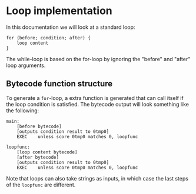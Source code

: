 
# Loop implementation

In this documentation we will look at a standard loop:
```
for (before; condition; after) {
    loop content
}
```
The while-loop is based on the for-loop by ignoring the "before" and "after" loop arguments.

## Bytecode function structure

To generate a `for`-loop, a extra function is generated that can call itself if the loop condition is satisfied. The bytecode output will look something like the following:
```
main:
    [before bytecode]
    [outputs condition result to 0tmp0]
    EXEC    unless score 0tmp0 matches 0, loopfunc

loopfunc:
    [loop content bytecode]
    [after bytecode]
    [outputs condition result to 0tmp0]
    EXEC    unless score 0tmp0 matches 0, loopfunc
```
Note that loops can also take strings as inputs, in which case the last steps of the `loopfunc` are different.